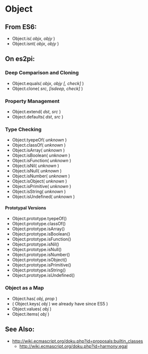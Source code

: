 Object
======

From ES6:
---------

+ Object.is( *objx*, *objy* )
+ Object.isnt( *objx*, *objy* )

On es2pi:
--------

### Deep Comparison and Cloning

+ Object.equals( *objx*, *objy* *[, check]* )
+ Object.clone( *src*, *[isdeep, check]* )

### Property Management

+ Object.extend( *dst*, *src* )
+ Object.defaults( *dst*, *src* )

### Type Checking

+ Object.tyepeOf( *unknown* )
+ Object.classOf( *unknown* )
+ Object.isArray( *unknown* )
+ Object.isBoolean( *unknown* )
+ Object.isFunction( *unknown* )
+ Object.isNil( *unknown* )
+ Object.isNull( *unknown* )
+ Object.isNumber( *unknown* )
+ Object.isObject( *unknown* )
+ Object.isPrimitive( *unknown* )
+ Object.isString( *unknown* )
+ Object.isUndefined( *unknown* )

#### Prototypal Versions

+ Object.prototype.tyepeOf()
+ Object.prototype.classOf()
+ Object.prototype.isArray()
+ Object.prototype.isBoolean()
+ Object.prototype.isFunction()
+ Object.prototype.isNil()
+ Object.prototype.isNull()
+ Object.prototype.isNumber()
+ Object.prototype.isObject()
+ Object.prototype.isPrimitive()
+ Object.prototype.isString()
+ Object.prototype.isUndefined()

### Object as a Map

+ Object.has( *obj*, *prop* )
+ ( Object.keys( *obj* ) we already have since ES5 )
+ Object.values( *obj* )
+ Object.items( *obj* )

See Also:
---------

+ http://wiki.ecmascript.org/doku.php?id=proposals:builtin_classes
  + http://wiki.ecmascript.org/doku.php?id=harmony:egal
